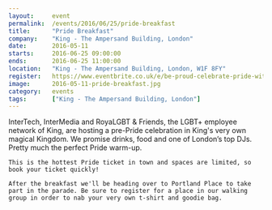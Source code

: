 ```yaml
---
layout: 	event
permalink:	/events/2016/06/25/pride-breakfast
title:		"Pride Breakfast"
company:	"King - The Ampersand Building, London"
date:		2016-05-11
starts:		2016-06-25 09:00:00
ends: 		2016-06-25 11:00:00
location:	"King - The Ampersand Building, London, W1F 8FY"
register:	https://www.eventbrite.co.uk/e/be-proud-celebrate-pride-with-king-in-london-tickets-25037306257
image: 		2016-05-11-pride-breakfast.jpg
category:	events
tags:		["King - The Ampersand Building, London"]
---
```


InterTech, InterMedia and RoyaLGBT & Friends, the LGBT+ employee network of King, are hosting a pre-Pride celebration in King's very own magical Kingdom. We promise drinks, food and one of London’s top DJs. Pretty much the perfect Pride warm-up.
      
    This is the hottest Pride ticket in town and spaces are limited, so book your ticket quickly!
    
    After the breakfast we'll be heading over to Portland Place to take part in the parade. Be sure to register for a place in our walking group in order to nab your very own t-shirt and goodie bag.